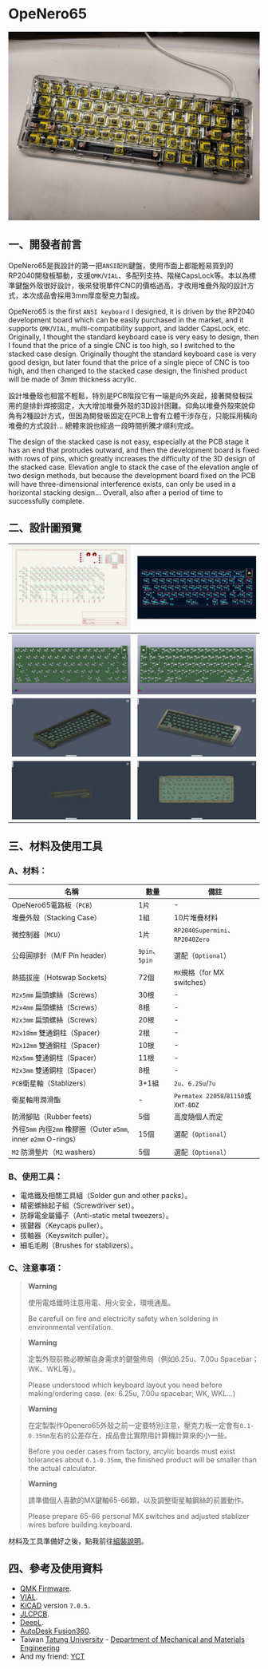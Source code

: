 # OpeNero65

![](pic/rp0.jpg)

## 一、開發者前言

OpeNero65是我設計的第一把`ANSI配列`鍵盤，使用市面上都能輕易買到的RP2040開發板驅動，支援`QMK`/`VIAL`、多配列支持、階梯CapsLock等。本以為標準鍵盤外殼很好設計，後來發現單件CNC的價格過高，才改用堆疊外殼的設計方式，本次成品會採用3mm厚度壓克力製成。

OpeNero65 is the first `ANSI keyboard` I designed, it is driven by the RP2040 development board which can be easily purchased in the market, and it supports `QMK`/`VIAL`, multi-compatibility support, and ladder CapsLock, etc. Originally, I thought the standard keyboard case is very easy to design, then I found that the price of a single CNC is too high, so I switched to the stacked case design. Originally thought the standard keyboard case is very good design, but later found that the price of a single piece of CNC is too high, and then changed to the stacked case design, the finished product will be made of 3mm thickness acrylic.

設計堆疊殼也相當不輕鬆，特別是PCB階段它有一端是向外突起，接著開發板採用的是排針焊接固定，大大增加堆疊外殼的3D設計困難。仰角以堆疊外殼來說仰角有2種設計方式，但因為開發板固定在PCB上會有立體干涉存在，只能採用橫向堆疊的方式設計... 總體來說也經過一段時間折騰才順利完成。

The design of the stacked case is not easy, especially at the PCB stage it has an end that protrudes outward, and then the development board is fixed with rows of pins, which greatly increases the difficulty of the 3D design of the stacked case. Elevation angle to stack the case of the elevation angle of two design methods, but because the development board fixed on the PCB will have three-dimensional interference exists, can only be used in a horizontal stacking design... Overall, also after a period of time to successfully complete.

## 二、設計圖預覽

|![](pic/info0.png)|![](pic/info1.png)|
|---|---|
|![](pic/info2.png)|![](pic/info3.png)|
|![](pic/info4.png)|![](pic/info5.png)|
|![](pic/info6.png)|![](pic/info7.png)|

## 三、材料及使用工具

### A、材料：

|名稱|數量|備註|
|---|---|---|
|OpeNero65電路板（`PCB`）|1片|-|
|堆疊外殼（Stacking Case）|1組|10片堆疊材料|
|微控制器（`MCU`）|1片|`RP2040Supermini`、`RP2040Zero`|
|公母圓排針（M/F Pin header）|`9pin`、`5pin`|選配（`Optional`）|
|熱插拔座（Hotswap Sockets）|72個|`MX`規格（for MX switches）|
|`M2x5mm` 扁頭螺絲（Screws）|30根|-|
|`M2x4mm` 扁頭螺絲（Screws）|8根|-|
|`M2x3mm` 扁頭螺絲（Screws）|20根|-|
|`M2x18mm` 雙通銅柱（Spacer）|2根|-|
|`M2x12mm` 雙通銅柱（Spacer）|10根|-|
|`M2x5mm` 雙通銅柱（Spacer）|11根|-|
|`M2x3mm` 雙通銅柱（Spacer）|8根|-|
|`PCB`衛星軸（Stablizers）|3+1組|`2u`、`6.25u`/`7u`|
|衛星軸用潤滑酯|-|`Permatex 22058`/`81150`或`XHT-BDZ`|
|防滑腳貼（Rubber feets）|5個|高度隨個人而定|
|外徑`5mm` 內徑`2mm` 橡膠圈（Outer `ø5mm`, inner `ø2mm` O-rings）|15個|選配（`Optional`）|
|`M2` 防滑墊片（`M2` washers）|5個|選配（`Optional`）|

### B、使用工具：

- 電烙鐵及相關工具組（Solder gun and other packs）。
- 精密螺絲起子組（Screwdriver set）。
- 防靜電金屬鑷子（Anti-static metal tweezers）。
- 拔鍵器（Keycaps puller）。
- 拔軸器（Keyswitch puller）。
- 細毛毛刷（Brushes for stablizers）。

### C、注意事項：

> **Warning**
>
> 使用電烙鐵時注意用電、用火安全，環境通風。
> 
> Be carefull on fire and electricity safety when soldering in environmental ventilation.

> **Warning**
>
> 定製外殼前務必瞭解自身需求的鍵盤佈局（例如6.25u、7.00u Spacebar；WK、WKL等）。
> 
> Please understood which keyboard layout you need before making/ordering case. (ex: 6.25u, 7.00u spacebar; WK, WKL...)

> **Warning**
>
> 在定製製作Openero65外殼之前一定要特別注意，壓克力板一定會有`0.1-0.35mm`左右的公差存在，成品會比實際用計算機計算來的小一些。
> 
> Before you oeder cases from factory, arcylic boards must exist tolerances about `0.1-0.35mm`, the finished product will be smaller than the actual calculator.

> **Warning**
>
> 請準備個人喜歡的MX鍵軸65-66顆，以及調整衛星軸鋼絲的前置動作。
> 
> Please prepare 65-66 personal MX switches and adjusted stablizer wires before building keyboard.

材料及工具準備好之後，點我前往[組裝說明](guide.md)。

## 四、參考及使用資料
- [QMK Firmware](https://qmk.fm/).
- [VIAL](https://get.vial.today/).
- [KiCAD](https://www.kicad.org/) version `7.0.5.`
- [JLCPCB](https://jlcpcb.com/).
- [DeepL](https://www.deepl.com/translator).
- [AutoDesk Fusion360](https://www.autodesk.com/products/fusion-360/free-trial).
- Taiwan [Tatung University](https://www.ttu.edu.tw/) - [Department of Mechanical and Materials Engineering](https://mme.ttu.edu.tw/)
- And my friend: [YCT](https://github.com/yct38)